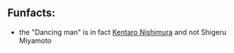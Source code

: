 ## Funfacts:
- the "Dancing man" is in fact [Kentaro Nishimura](https://nintendo.fandom.com/wiki/Kentaro_Nishimura) and not Shigeru Miyamoto
